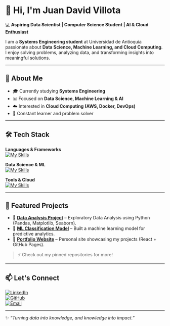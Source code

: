 # 👋 Hi, I'm Juan David Villota  

💻 **Aspiring Data Scientist | Computer Science Student | AI & Cloud Enthusiast**  

I am a **Systems Engineering student** at Universidad de Antioquia passionate about **Data Science, Machine Learning, and Cloud Computing**.  
I enjoy solving problems, analyzing data, and transforming insights into meaningful solutions.  

---

## 🚀 About Me  
- 🎓 Currently studying **Systems Engineering**  
- 📊 Focused on **Data Science, Machine Learning & AI**  
- ☁️ Interested in **Cloud Computing (AWS, Docker, DevOps)**  
- 🔎 Constant learner and problem solver  

---

## 🛠️ Tech Stack  

**Languages & Frameworks**  
[![My Skills](https://skillicons.dev/icons?i=python,java,php,react,js,html,css,bootstrap)](https://skillicons.dev)  

**Data Science & ML**  
[![My Skills](https://skillicons.dev/icons?i=tensorflow,pytorch,sklearn,postgres,mysql)](https://skillicons.dev)  

**Tools & Cloud**  
[![My Skills](https://skillicons.dev/icons?i=aws,docker,git,github,vscode,linux)](https://skillicons.dev)  

---

## 📂 Featured Projects  

- 🔹 [**Data Analysis Project**](#) – Exploratory Data Analysis using Python (Pandas, Matplotlib, Seaborn).  
- 🔹 [**ML Classification Model**](#) – Built a machine learning model for predictive analytics.  
- 🔹 [**Portfolio Website**](#) – Personal site showcasing my projects (React + GitHub Pages).  

> ⚡ Check out my pinned repositories for more!  

---

## 📫 Let's Connect  

[![LinkedIn](https://img.shields.io/badge/LinkedIn-blue?style=flat&logo=linkedin&logoColor=white)](https://www.linkedin.com/in/juan-villota)  
[![GitHub](https://img.shields.io/badge/GitHub-black?style=flat&logo=github&logoColor=white)](https://github.com/JUAN-VILLOTA)  
[![Email](https://img.shields.io/badge/Email-red?style=flat&logo=gmail&logoColor=white)](mailto:tuemail@gmail.com)  

---

✨ *“Turning data into knowledge, and knowledge into impact.”*  

